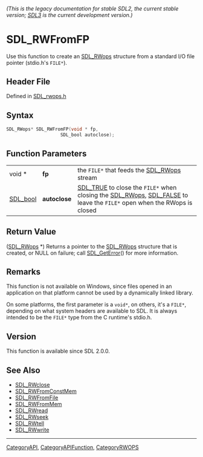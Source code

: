 ###### (This is the legacy documentation for stable SDL2, the current stable version; [SDL3](https://wiki.libsdl.org/SDL3/) is the current development version.)
# SDL_RWFromFP

Use this function to create an [SDL_RWops](SDL_RWops) structure from a standard I/O file pointer (stdio.h's `FILE*`).

## Header File

Defined in [SDL_rwops.h](https://github.com/libsdl-org/SDL/blob/SDL2/include/SDL_rwops.h)

## Syntax

```c
SDL_RWops* SDL_RWFromFP(void * fp,
                    SDL_bool autoclose);
```

## Function Parameters

|                      |               |                                                                                                                                                              |
| -------------------- | ------------- | ------------------------------------------------------------------------------------------------------------------------------------------------------------ |
| void *               | **fp**        | the `FILE*` that feeds the [SDL_RWops](SDL_RWops) stream                                                                                                     |
| [SDL_bool](SDL_bool) | **autoclose** | [SDL_TRUE](SDL_TRUE) to close the `FILE*` when closing the [SDL_RWops](SDL_RWops), [SDL_FALSE](SDL_FALSE) to leave the `FILE*` open when the RWops is closed |

## Return Value

([SDL_RWops](SDL_RWops) *) Returns a pointer to the [SDL_RWops](SDL_RWops)
structure that is created, or NULL on failure; call
[SDL_GetError](SDL_GetError)() for more information.

## Remarks

This function is not available on Windows, since files opened in an
application on that platform cannot be used by a dynamically linked
library.

On some platforms, the first parameter is a `void*`, on others, it's a
`FILE*`, depending on what system headers are available to SDL. It is
always intended to be the `FILE*` type from the C runtime's stdio.h.

## Version

This function is available since SDL 2.0.0.

## See Also

- [SDL_RWclose](SDL_RWclose)
- [SDL_RWFromConstMem](SDL_RWFromConstMem)
- [SDL_RWFromFile](SDL_RWFromFile)
- [SDL_RWFromMem](SDL_RWFromMem)
- [SDL_RWread](SDL_RWread)
- [SDL_RWseek](SDL_RWseek)
- [SDL_RWtell](SDL_RWtell)
- [SDL_RWwrite](SDL_RWwrite)

----
[CategoryAPI](CategoryAPI), [CategoryAPIFunction](CategoryAPIFunction), [CategoryRWOPS](CategoryRWOPS)

